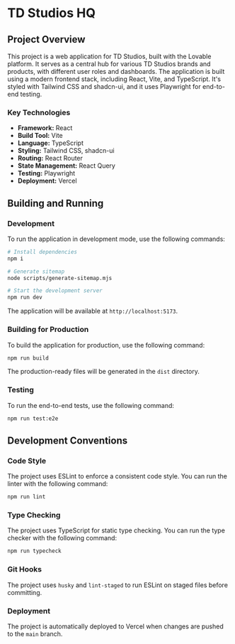 # TD Studios HQ

## Project Overview

This project is a web application for TD Studios, built with the Lovable platform. It serves as a central hub for various TD Studios brands and products, with different user roles and dashboards. The application is built using a modern frontend stack, including React, Vite, and TypeScript. It's styled with Tailwind CSS and shadcn-ui, and it uses Playwright for end-to-end testing.

### Key Technologies

*   **Framework:** React
*   **Build Tool:** Vite
*   **Language:** TypeScript
*   **Styling:** Tailwind CSS, shadcn-ui
*   **Routing:** React Router
*   **State Management:** React Query
*   **Testing:** Playwright
*   **Deployment:** Vercel

## Building and Running

### Development

To run the application in development mode, use the following commands:

```bash
# Install dependencies
npm i

# Generate sitemap
node scripts/generate-sitemap.mjs

# Start the development server
npm run dev
```

The application will be available at `http://localhost:5173`.

### Building for Production

To build the application for production, use the following command:

```bash
npm run build
```

The production-ready files will be generated in the `dist` directory.

### Testing

To run the end-to-end tests, use the following command:

```bash
npm run test:e2e
```

## Development Conventions

### Code Style

The project uses ESLint to enforce a consistent code style. You can run the linter with the following command:

```bash
npm run lint
```

### Type Checking

The project uses TypeScript for static type checking. You can run the type checker with the following command:

```bash
npm run typecheck
```

### Git Hooks

The project uses `husky` and `lint-staged` to run ESLint on staged files before committing.

### Deployment

The project is automatically deployed to Vercel when changes are pushed to the `main` branch.
